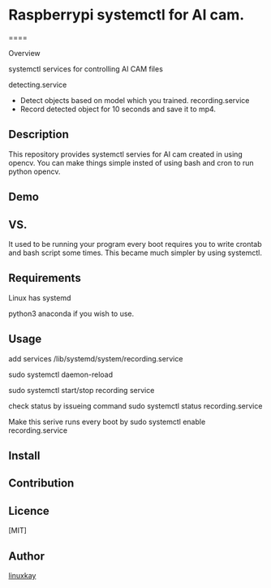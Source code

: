 # Raspberrypi systemctl for AI cam.
====

Overview

systemctl services for controlling AI CAM
files

detecting.service
- Detect objects based on model which you trained.
recording.service
- Record detected object for 10 seconds and save it to mp4.

## Description
This repository provides systemctl servies for AI cam created in using opencv.
You can make things simple insted of using bash and cron to run python opencv.



## Demo

## VS. 
It used to be running your program every boot requires you to write crontab and bash script some times.
This became much simpler by using systemctl.

## Requirements
Linux has systemd

python3 anaconda if you wish to use.
## Usage
add services /lib/systemd/system/recording.service

sudo systemctl daemon-reload

sudo systemctl start/stop recording service

check status by issueing command 
sudo systemctl status recording.service

Make this serive runs every boot by
sudo systemctl enable recording.service
## Install

## Contribution

## Licence
[MIT]

## Author

[linuxkay](https://github.com/linuxkay)
